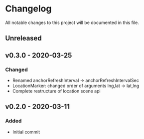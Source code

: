 <!-- markdownlint-disable MD022 MD032 MD024-->
# Changelog
All notable changes to this project will be documented in this file.

## Unreleased

## v0.3.0 - 2020-03-25
### Changed
* Renamed anchorRefreshInterval -> anchorRefreshIntervalSec
* LocationMarker: changed order of arguments lng,lat -> lat,lng
* Complete restructure of location scene api 

## v0.2.0 - 2020-03-11
### Added
* Initial commit
